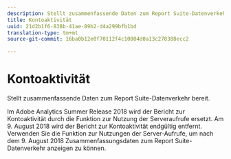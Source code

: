 ```yaml
---
description: Stellt zusammenfassende Daten zum Report Suite-Datenverkehr bereit.
title: Kontoaktivität
uuid: 21d2b1f6-838b-41ae-89b2-d4a299bfb1bd
translation-type: tm+mt
source-git-commit: 16ba0b12e0f70112f4c10804d0a13c278388ecc2

---
```



# Kontoaktivität

Stellt zusammenfassende Daten zum Report Suite-Datenverkehr bereit.

Im Adobe Analytics Summer Release 2018 wird der Bericht zur Kontoaktivität durch die Funktion zur Nutzung der Serveraufrufe ersetzt. Am 9. August 2018 wird der Bericht zur Kontoaktivität endgültig entfernt. Verwenden Sie die Funktion zur Nutzungen der Server-Aufrufe, um nach dem 9. August 2018 Zusammenfassungsdaten zum Report Suite-Datenverkehr anzeigen zu können.
